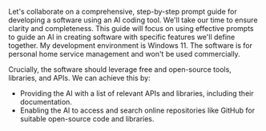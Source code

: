 
Let's collaborate on a comprehensive, step-by-step prompt guide for developing a software using an AI coding tool.  We'll take our time to ensure clarity and completeness.
This guide will focus on using effective prompts to guide an AI in creating software with specific features we'll define together.  My development environment is Windows 11.  The software is for personal home service management and won't be used commercially.

Crucially, the software should leverage free and open-source tools, libraries, and APIs. We can achieve this by:

* Providing the AI with a list of relevant APIs and libraries, including their documentation.
* Enabling the AI to access and search online repositories like GitHub for suitable open-source code and libraries.


